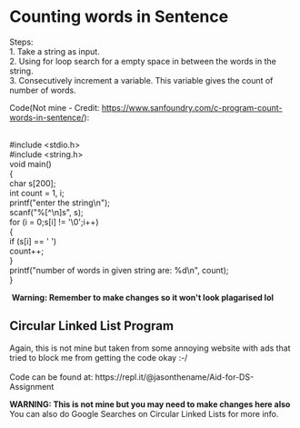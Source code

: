 <h1>Counting words in Sentence</h1>
Steps:<br>1. Take a string as input.<br>
2. Using for loop search for a empty space in between the words in the string. <br>
3. Consecutively increment a variable. This variable gives the count of number of words.

Code(Not mine -  Credit: https://www.sanfoundry.com/c-program-count-words-in-sentence/): 

<br>#include <stdio.h><br>
#include <string.h><br>
    void main()<br>
    {<br>
    char s[200];<br>
    int count = 1, i;<br>
    printf("enter the string\n");<br>
    scanf("%[^\n]s", s);<br>
    for (i = 0;s[i] != '\0';i++)<br>
    {<br>
    if (s[i] == ' ')<br>
    count++;<br>
    }<br>
    printf("number of words in given string are: %d\n", count);<br>
    }<br>

 &nbsp;**Warning: Remember to make changes so it won't look plagarised lol**
<h2>Circular Linked List Program</h2>
<p>Again, this is not mine but taken from some annoying website with ads that tried to block me from getting the code okay :-/
<br><br> Code can be found at: https://repl.it/@jasonthename/Aid-for-DS-Assignment

**WARNING: This is not mine but you may need to make changes here also**
 <br>You can also do Google Searches on Circular Linked Lists for more info.
